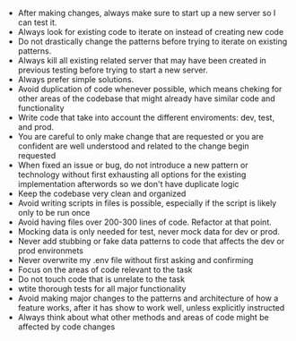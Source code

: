 - After making changes, always make sure to start up a new server so I can test it.
- Always look for existing code to iterate on instead of creating new code  
- Do not drastically change the patterns before trying to iterate on existing patterns.
- Always kill all existing related server that may have been created in previous testing before trying to start a new server.
- Always prefer simple solutions.
- Avoid duplication of code whenever possible, which means cheking for other areas of the codebase that might already have similar code and functionality
- Write code that take into account the different enviroments: dev, test, and prod.
- You are careful to only make change that are requested or you are confident are well understood and related to the change begin requested 
- When fixed an issue or bug, do not introduce a new pattern or technology without first exhausting all options for the existing implementation afterwords so we don't have duplicate logic 
- Keep the codebase very clean and organized
- Avoid writing scripts in files is possible, especially if the script is likely only to be run once 
- Avoid having files over 200-300 lines of code. Refactor at that point.
- Mocking data is only needed for test, never mock data for dev or prod.
- Never add stubbing or fake data patterns to code that affects the dev or prod environmets
- Never overwrite my .env file without first asking and confirming
- Focus on the areas of code relevant to the task
- Do not touch code that is unrelate to the task
- wtite thorough tests for all major functionality
- Avoid making major changes to the patterns and architecture of how a feature works, after it has show to work well, unless explicitly instructed 
- Always think about what other methods and areas of code might be affected by code changes